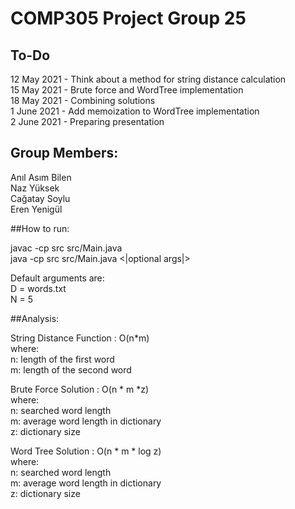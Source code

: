# COMP305 Project Group 25

## To-Do
12 May 2021 - Think about a method for string distance calculation </br>
15 May 2021 - Brute force and WordTree implementation </br>
18 May 2021 - Combining solutions </br>
1 June 2021 - Add memoization to WordTree implementation </br>
2 June 2021 - Preparing presentation

## Group Members:
Anıl Asım Bilen </br>
Naz Yüksek </br>
Cağatay Soylu</br>
Eren Yenigül</br>

##How to run:

javac -cp src src/Main.java </br>
java -cp src src/Main.java <|optional args|>

Default arguments are: <br>
D = words.txt <br>
N = 5

##Analysis:

String Distance Function : O(n*m) <br>
where:<br>
n: length of the first word <br>
m: length of the second word <br>

Brute Force Solution : O(n * m *z) <br>
where:<br>
n: searched word length<br>
m: average word length in dictionary<br>
z: dictionary size

Word Tree Solution : O(n * m * log z)<br>
where:<br>
n: searched word length<br>
m: average word length in dictionary<br>
z: dictionary size
